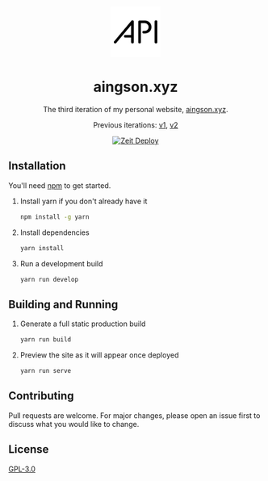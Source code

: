 <div align="center">
  <img alt="Logo" src="https://github.com/ADMARIl/aingson.xyz/raw/develop/src/images/logo.png" width="100" />
</div>

<h1 align="center">
   aingson.xyz
</h1>
<p align="center">
   The third iteration of my personal website, <a href="https://aingson.xyz" target="_blank">aingson.xyz</a>.
 </p>
<p align="center">
  Previous iterations:
  <a href="https://github.com/ADMARIl/v1" target="_blank">v1</a>,
  <a href="https://github.com/ADMARIl/v2" target="_blank">v2</a>
</p>
<div align="center">
   <a href="https://zeit.co/import/project?template=https://github.com/ADMARIl/aingson.xyz/tree/master" target="_blank">
    <img src="https://zeit.co/button" alt="Zeit Deploy" />
  </a>
</div>

## Installation

You'll need [npm](https://nodejs.org/en/) to get started.

1. Install yarn if you don't already have it

   ```bash
   npm install -g yarn
   ```

2. Install dependencies

   ```bash
   yarn install
   ```

3. Run a development build

   ```bash
   yarn run develop
   ```

## Building and Running

1. Generate a full static production build

   ```bash
   yarn run build
   ```

2. Preview the site as it will appear once deployed

   ```bash
   yarn run serve
   ```

## Contributing

Pull requests are welcome. For major changes, please open an issue first to discuss what you would like to change.

## License

[GPL-3.0](https://choosealicense.com/licenses/gpl-3.0/)
